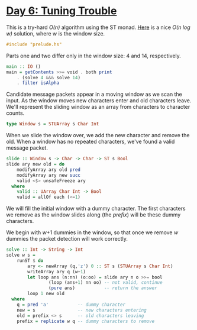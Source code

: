 # [Day 6: Tuning Trouble](https://adventofcode.com/2022/day/6)

This is a try-hard _O(n)_ algorithm using the ST monad. 
[Here](https://github.com/instinctive/edu-advent-2022/blob/main/day06.md)
is a nice _O(n log w)_ solution, where w is the window size.

```haskell
#include "prelude.hs"
```

Parts one and two differ only in the window size: 4 and 14, respectively.

```haskell
main :: IO ()
main = getContents >>= void . both print
    . (solve 4 &&& solve 14)
    . filter isAlpha
```

Candidate message packets appear in a moving window as we scan the input.  As
the window moves new characters enter and old characters leave.  We'll
represent the sliding window as an array from characters to character counts.

```haskell
type Window s = STUArray s Char Int
```

When we slide the window over, we add the new character and remove the old.
When a window has no repeated characters, we've found a valid message packet.

```haskell
slide :: Window s -> Char -> Char -> ST s Bool
slide ary new old = do
    modifyArray ary old pred
    modifyArray ary new succ
    valid <$> unsafeFreeze ary
  where
    valid :: UArray Char Int -> Bool
    valid = allOf each (<=1)
```

We will fill the initial window with a dummy character. The first characters we
remove as the window slides along (the _prefix_) will be these dummy
characters.

We begin with _w_+1 dummies in the window, so that once we remove _w_ dummies
the packet detection will work correctly.

```haskell
solve :: Int -> String -> Int
solve w s = 
    runST $ do
        ary <- newArray (q,'z') 0 :: ST s (STUArray s Char Int)
        writeArray ary q (w+1)
        let loop ans (n:nn) (o:oo) = slide ary n o >>= bool
                (loop (ans+1) nn oo) -- not valid, continue
                (pure ans)           -- return the answer
        loop 1 new old
  where
    q = pred 'a'           -- dummy character
    new = s                -- new characters entering
    old = prefix <> s      -- old characters leaving
    prefix = replicate w q -- dummy characters to remove
```
